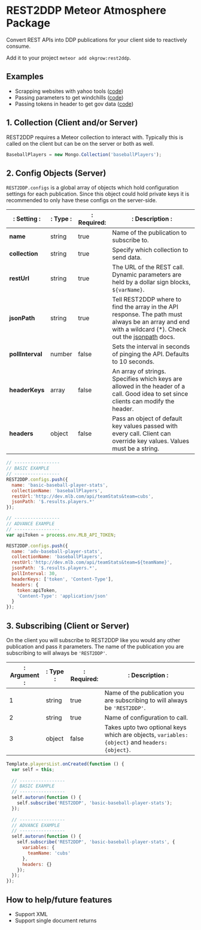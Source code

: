 # REST2DDP Meteor Atmosphere Package

Convert REST APIs into DDP publications for your client side to reactively consume.

Add it to your project `meteor add okgrow:rest2ddp`.

## Examples

- Scrapping websites with yahoo tools ([code](https://github.com/okgrow/rest2ddp/tree/master/examples/currency-quotes-scrapper))
- Passing parameters to get windchills ([code](https://github.com/okgrow/rest2ddp/tree/master/examples/weather-with-variables))
- Passing tokens in header to get gov data ([code](https://github.com/okgrow/rest2ddp/tree/master/examples/weather-stations-with-header))

## 1. Collection (Client and/or Server)

REST2DDP requires a Meteor collection to interact with. Typically this is called on the client but can be on the server or both as well.
 
```javascript
BaseballPlayers = new Mongo.Collection('baseballPlayers');
```
 
## 2. Config Objects (Server)

`REST2DDP.configs` is a global array of objects which hold configuration settings for each publication. Since this object could hold private keys it is recommended to only have these configs on the server-side.

|: Setting      :|: Type :|: Required:|: Description :|
| ---            | ---    | ---       | ---           |
|**name**        | string | true      | Name of the publication to subscribe to. |
|**collection**  | string | true      | Specify which collection to send data. |
|**restUrl**     | string | true      | The URL of the REST call. Dynamic parameters are held by a dollar sign blocks, `${varName}`. |
|**jsonPath**    | string | true      | Tell REST2DDP where to find the array in the API response. The path must always be an array and end with a wildcard (*). Check out the [jsonpath](https://www.npmjs.com/package/jsonpath) docs. |
|**pollInterval**| number | false     | Sets the interval in seconds of pinging the API. Defaults to 10 seconds. |
|**headerKeys**  | array  | false     | An array of strings. Specifies which keys are allowed in the header of a call. Good idea to set since clients can modify the header. |
|**headers**     | object | false     | Pass an object of default key values passed with every call. Client can override key values. Values must be a string. |


```javascript
// -----------------
// BASIC EXAMPLE
// -----------------
REST2DDP.configs.push({
  name: 'basic-baseball-player-stats',
  collectionName: 'baseballPlayers',
  restUrl:'http://dev.mlb.com/api/teamStats&team=cubs',
  jsonPath: '$.results.players.*'
});

// -----------------
// ADVANCE EXAMPLE
// -----------------
var apiToken = process.env.MLB_API_TOKEN;

REST2DDP.configs.push({
  name: 'adv-baseball-player-stats',
  collectionName: 'baseballPlayers',
  restUrl:'http://dev.mlb.com/api/teamStats&team=${teamName}',
  jsonPath: '$.results.players.*',
  pollInterval: 30,
  headerKeys: ['token', 'Content-Type'],
  headers: {
    token:apiToken,
    'Content-Type': 'application/json'
  }
});
```
 
## 3. Subscribing (Client or Server)

On the client you will subscribe to REST2DDP like you would any other publication and pass it parameters. The name of the publication you are subscribing to will always be `'REST2DDP'`.

|: Argument :|: Type :|: Required:|: Description :|
| ---        | ---    | ---       | ---           |
| 1          | string | true      | Name of the publication you are subscribing to will always be `'REST2DDP'`. |
| 2          | string | true      | Name of configuration to call. |
| 3          | object | false     | Takes upto two optional keys which are objects, `variables: {object}` and `headers: {object}`. |


```javascript
Template.playersList.onCreated(function () {
  var self = this;
  
  // -----------------
  // BASIC EXAMPLE
  // -----------------
  self.autorun(function () {
    self.subscribe('REST2DDP', 'basic-baseball-player-stats');
  });
  
  // -----------------
  // ADVANCE EXAMPLE
  // -----------------
  self.autorun(function () {
    self.subscribe('REST2DDP', 'basic-baseball-player-stats', {
      variables: {
        teamName: 'cubs'
      },
      headers: {}
    });
  });
});
```

## How to help/future features

- Support XML
- Support single document returns